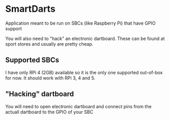 # SmartDarts
Application meant to be run on SBCs (like Raspberry Pi) that have GPIO support





You will also need to "hack" an electronic dartboard.
These can be found at sport stores and usually are pretty cheap.

## Supported SBCs
I have only RPi 4 (2GB) available so it is the only one supported out-of-box for now.
It should work with RPi 3, 4 and 5.

## "Hacking" dartboard
You will need to open electronic dartboard and connect pins from the actuall dartboard to the GPIO of your SBC


